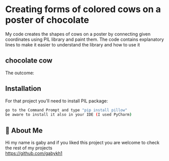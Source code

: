 
# Creating forms of colored cows on a poster of chocolate

My code creates the shapes of cows on a poster by connecting given 
coordinates using PIL library and paint them.
The code contains explanatory lines to make it easier to understand
the library and how to use it





## chocolate cow
The outcome:     

## Installation

For that project you'll need to install PIL package:

```bash
go to the Command Prompt and type "pip install pillow"
be aware to install it also in your IDE (I used PyCharm)
```
    
## 🚀 About Me
Hi my name is gaby and if you liked this project you are welcome to check the rest of my projects   
https://github.com/gabykh1

